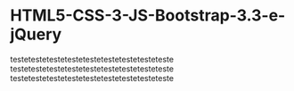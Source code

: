 # HTML5-CSS-3-JS-Bootstrap-3.3-e-jQuery

 testetestetestetestetestetestetestetesteteste
 testetestetestetestetestetestetestetesteteste
 testetestetestetestetestetestetestetesteteste
